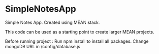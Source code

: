 # SimpleNotesApp
Simple Notes App. Created using MEAN stack.  

This code can be used as a starting point to create larger MEAN projects.

Before running project : Run npm install to install all packages. Change mongoDB URL in /config/database.js


